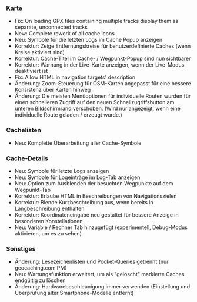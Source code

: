 ### Karte
- Fix: On loading GPX files containing multiple tracks display them as separate, unconnected tracks
- New: Complete rework of all cache icons
- Neu: Symbole für die letzten Logs im Cache Popup anzeigen
- Korrektur: Zeige Entfernungskreise für benutzerdefinierte Caches (wenn Kreise aktiviert sind)
- Korrektur: Cache-Titel im Cache- / Wegpunkt-Popup sind nun sichtbarer
- Korrektur: Warnung in der Live-Karte anzeigen, wenn der Live-Modus deaktiviert ist
- Fix: Allow HTML in navigation targets' description
- Änderung: Zoom-Steuerung für OSM-Karten angepasst für eine bessere Konsistenz über Karten hinweg
- Änderung: Die meisten Menüoptionen für individuelle Routen wurden für einen schnelleren Zugriff auf den neuen Schnellzugriffsbutton am unteren Bildschirmrand verschoben. (Wird nur angezeigt, wenn eine individuelle Route geladen / erzeugt wurde.)

### Cachelisten
- Neu: Komplette Überarbeitung aller Cache-Symbole

### Cache-Details
- Neu: Symbole für letzte Logs anzeigen
- Neu: Symbole für Logeinträge im Log-Tab anzeigen
- Neu: Option zum Ausblenden der besuchten Wegpunkte auf dem Wegpunkt-Tab
- Korrektur: Erlaube HTML in Beschreibungen von Navigationszielen
- Korrektur: Blende Kurzbeschreibung aus, wenn bereits in Langbeschreibung enthalten
- Korrektur: Koordinateneingabe neu gestaltet für bessere Anzeige in besonderen Konstellationen
- Neu: Variable / Rechner Tab hinzugefügt (experimentell, Debug-Modus aktivieren, um es zu sehen)

### Sonstiges
- Änderung: Lesezeichenlisten und Pocket-Queries getrennt (nur geocaching.com PM)
- Neu: Wartungsfunktion erweitert, um als "gelöscht" markierte Caches endgültig zu löschen
- Änderung: Hardwarebeschleunigung immer verwenden (Einstellung und Überprüfung alter Smartphone-Modelle entfernt)
